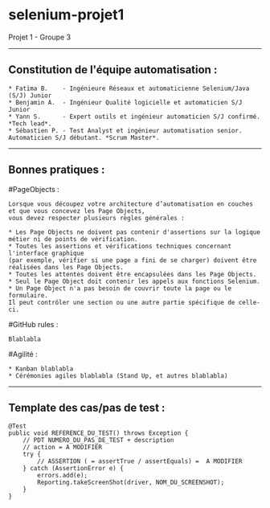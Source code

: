 # selenium-projet1
 Projet 1 - Groupe 3
 
---------------------------------------
Constitution de l'équipe automatisation :
---------------------------------------

    * Fatima B.    - Ingénieure Réseaux et automaticienne Selenium/Java (S/J) Junior
    * Benjamin A.  - Ingénieur Qualité logicielle et automaticien S/J Junior
    * Yann S.      - Expert outils et ingénieur automaticien S/J confirmé. *Tech lead*.
    * Sébastien P. - Test Analyst et ingénieur automatisation senior. Automaticien S/J débutant. *Scrum Master*. 

------------------
 Bonnes pratiques :
------------------

#PageObjects :


    Lorsque vous découpez votre architecture d’automatisation en couches et que vous concevez les Page Objects, 
    vous devez respecter plusieurs règles générales :
    
    * Les Page Objects ne doivent pas contenir d'assertions sur la logique métier ni de points de vérification.
    * Toutes les assertions et vérifications techniques concernant l'interface graphique 
    (par exemple, vérifier si une page a fini de se charger) doivent être réalisées dans les Page Objects.
    * Toutes les attentes doivent être encapsulées dans les Page Objects.
    * Seul le Page Object doit contenir les appels aux fonctions Selenium.
    * Un Page Object n'a pas besoin de couvrir toute la page ou le formulaire. 
    Il peut contrôler une section ou une autre partie spécifique de celle-ci.

#GitHub rules :

    Blablabla

#Agilité :

    * Kanban blablabla
    * Cérémonies agiles blablabla (Stand Up, et autres blablabla)

------------------------------
Template des cas/pas de test :
------------------------------

    @Test
    public void REFERENCE_DU_TEST() throws Exception {
        // PDT NUMERO_DU_PAS_DE_TEST + description
        // action = A MODIFIER
        try {
            // ASSERTION ( = assertTrue / assertEquals) =  A MODIFIER
        } catch (AssertionError e) {
            errors.add(e);
            Reporting.takeScreenShot(driver, NOM_DU_SCREENSHOT);
        }
    }

